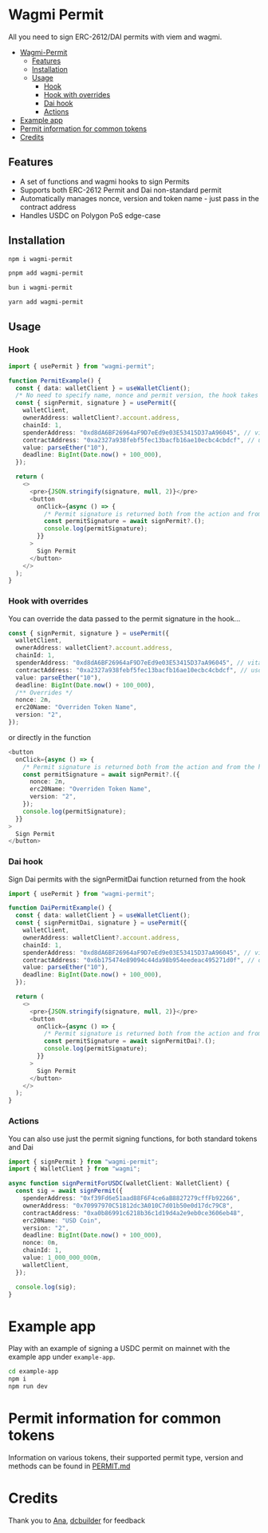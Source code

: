 # Wagmi Permit

All you need to sign ERC-2612/DAI permits with viem and wagmi.

- [Wagmi-Permit](#wagmi-permit)
    * [Features](#features)
    * [Installation](#installation)
    * [Usage](#usage)
        + [Hook](#hook)
        + [Hook with overrides](#hook-with-overrides)
        + [Dai hook](#dai-hook)
        + [Actions](#actions)
- [Example app](#example-app)
- [Permit information for common tokens](#permit-information-for-common-tokens)
- [Credits](#credits)


## Features
- A set of functions and wagmi hooks to sign Permits
- Supports both ERC-2612 Permit and Dai non-standard permit
- Automatically manages nonce, version and token name - just pass in the contract address
- Handles USDC on Polygon PoS edge-case

## Installation

```bash
npm i wagmi-permit
```
```bash
pnpm add wagmi-permit
```
```bash
bun i wagmi-permit
```
```bash
yarn add wagmi-permit
```

## Usage

### Hook

```typescript jsx
import { usePermit } from "wagmi-permit";

function PermitExample() {
  const { data: walletClient } = useWalletClient();
  /* No need to specify name, nonce and permit version, the hook takes care of all that automatically */
  const { signPermit, signature } = usePermit({
    walletClient,
    ownerAddress: walletClient?.account.address,
    chainId: 1,
    spenderAddress: "0xd8dA6BF26964aF9D7eEd9e03E53415D37aA96045", // vitalik.eth
    contractAddress: "0xa2327a938febf5fec13bacfb16ae10ecbc4cbdcf", // usdc on mainnet
    value: parseEther("10"),
    deadline: BigInt(Date.now() + 100_000),
  });

  return (
    <>
      <pre>{JSON.stringify(signature, null, 2)}</pre>
      <button
        onClick={async () => {
          /* Permit signature is returned both from the action and from the hook */
          const permitSignature = await signPermit?.();
          console.log(permitSignature);
        }}
      >
        Sign Permit
      </button>
    </>
  );
}
```

### Hook with overrides

You can override the data passed to the permit signature in the hook...

```typescript jsx
const { signPermit, signature } = usePermit({
  walletClient,
  ownerAddress: walletClient?.account.address,
  chainId: 1,
  spenderAddress: "0xd8dA6BF26964aF9D7eEd9e03E53415D37aA96045", // vitalik.eth
  contractAddress: "0xa2327a938febf5fec13bacfb16ae10ecbc4cbdcf", // usdc on mainnet
  value: parseEther("10"),
  deadline: BigInt(Date.now() + 100_000),
  /** Overrides */
  nonce: 2n,
  erc20Name: "Overriden Token Name",
  version: "2",
});
```

or directly in the function

```typescript jsx
<button
  onClick={async () => {
    /* Permit signature is returned both from the action and from the hook */
    const permitSignature = await signPermit?.({
      nonce: 2n,
      erc20Name: "Overriden Token Name",
      version: "2",
    });
    console.log(permitSignature);
  }}
>
  Sign Permit
</button>
```

### Dai hook

Sign Dai permits with the signPermitDai function returned from the hook

```typescript jsx
import { usePermit } from "wagmi-permit";

function DaiPermitExample() {
  const { data: walletClient } = useWalletClient();
  const { signPermitDai, signature } = usePermit({
    walletClient,
    ownerAddress: walletClient?.account.address,
    chainId: 1,
    spenderAddress: "0xd8dA6BF26964aF9D7eEd9e03E53415D37aA96045", // vitalik.eth
    contractAddress: "0x6b175474e89094c44da98b954eedeac495271d0f", // dai on mainnet
    value: parseEther("10"),
    deadline: BigInt(Date.now() + 100_000),
  });

  return (
    <>
      <pre>{JSON.stringify(signature, null, 2)}</pre>
      <button
        onClick={async () => {
          /* Permit signature is returned both from the action and from the hook */
          const permitSignature = await signPermitDai?.();
          console.log(permitSignature);
        }}
      >
        Sign Permit
      </button>
    </>
  );
}
```

### Actions

You can also use just the permit signing functions, for both standard tokens and Dai

```typescript
import { signPermit } from "wagmi-permit";
import { WalletClient } from "wagmi";

async function signPermitForUSDC(walletClient: WalletClient) {
  const sig = await signPermit({
    spenderAddress: "0xf39Fd6e51aad88F6F4ce6aB8827279cffFb92266",
    ownerAddress: "0x70997970C51812dc3A010C7d01b50e0d17dc79C8",
    contractAddress: "0xa0b86991c6218b36c1d19d4a2e9eb0ce3606eb48",
    erc20Name: "USD Coin",
    version: "2",
    deadline: BigInt(Date.now() + 100_000),
    nonce: 0n,
    chainId: 1,
    value: 1_000_000_000n,
    walletClient,
  });

  console.log(sig);
}
```

# Example app

Play with an example of signing a USDC permit on mainnet with the example app under `example-app`.

```bash
cd example-app
npm i
npm run dev
```

# Permit information for common tokens

Information on various tokens, their supported permit type, version and methods can be found in [PERMIT.md](PERMIT.md)

# Credits

Thank you to [Ana](https://twitter.com/AnaArsonist), [dcbuilder](https://twitter.com/dcbuild3r) for feedback
